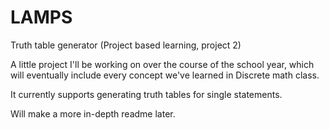 # LAMPS
Truth table generator (Project based learning, project 2)

A little project I'll be working on over the course of the school year, which will eventually include every concept 
we've learned in Discrete math class. 

It currently supports generating truth tables for single statements. 

Will make a more in-depth readme later.
